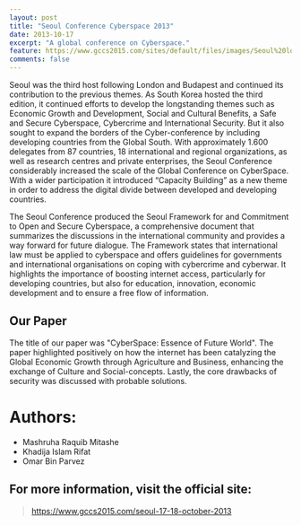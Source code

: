 ```yaml
---
layout: post
title: "Seoul Conference Cyberspace 2013"
date: 2013-10-17
excerpt: "A global conference on Cyberspace."
feature: https://www.gccs2015.com/sites/default/files/images/Seoul%20logo.jpg.png
comments: false
---
```


Seoul was the third host following London and Budapest and continued its contribution to the previous themes. As South Korea hosted the third edition, it continued efforts to develop the longstanding themes such as Economic Growth and Development, Social and Cultural Benefits, a Safe and Secure Cyberspace, Cybercrime and International Security. But it also sought to expand the borders of the Cyber-conference by including developing countries from the Global South. With approximately 1.600 delegates from 87 countries, 18 international and regional organizations, as well as research centres and private enterprises, the Seoul Conference considerably increased the scale of the Global Conference on CyberSpace. With a wider participation it introduced “Capacity Building” as a new theme in order to address the digital divide between developed and developing countries.

The Seoul Conference produced the Seoul Framework for and Commitment to Open and Secure Cyberspace, a comprehensive document that summarizes the discussions in the international community and provides a way forward for future dialogue.  The Framework states that international law must be applied to cyberspace and offers guidelines for governments and international organisations on coping with cybercrime and cyberwar. It highlights the importance of boosting internet access, particularly for developing countries, but also for education, innovation, economic development and to ensure a free flow of information.

## Our Paper

The title of our paper was "CyberSpace: Essence of Future World". The paper highlighted positively on how the internet has been catalyzing the Global Economic Growth through Agriculture and Business, enhancing the exchange of Culture and Social-concepts. Lastly, the core drawbacks of security was discussed with probable solutions.

# Authors:
* Mashruha Raquib Mitashe
* Khadija Islam Rifat
* Omar Bin Parvez

## For more information, visit the official site:

> https://www.gccs2015.com/seoul-17-18-october-2013
